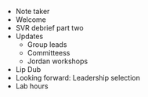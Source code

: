 - Note taker
- Welcome
- SVR debrief part two
- Updates
  - Group leads
  - Committeess
  - Jordan workshops
- Lip Dub
- Looking forward: Leadership selection
- Lab hours